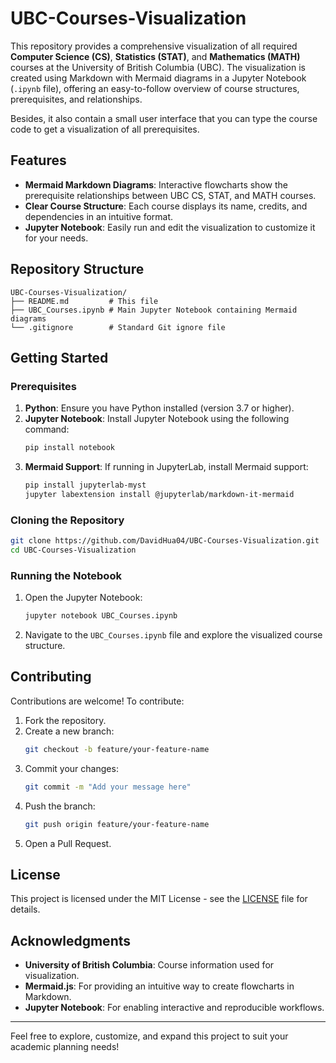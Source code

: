 # UBC-Courses-Visualization

This repository provides a comprehensive visualization of all required **Computer Science (CS)**, **Statistics (STAT)**, and **Mathematics (MATH)** courses at the University of British Columbia (UBC). The visualization is created using Markdown with Mermaid diagrams in a Jupyter Notebook (`.ipynb` file), offering an easy-to-follow overview of course structures, prerequisites, and relationships.

Besides, it also contain a small user interface that you can type the course code to get a visualization of all prerequisites.

## Features

- **Mermaid Markdown Diagrams**: Interactive flowcharts show the prerequisite relationships between UBC CS, STAT, and MATH courses.
- **Clear Course Structure**: Each course displays its name, credits, and dependencies in an intuitive format.
- **Jupyter Notebook**: Easily run and edit the visualization to customize it for your needs.

## Repository Structure

```
UBC-Courses-Visualization/
├── README.md         # This file
├── UBC_Courses.ipynb # Main Jupyter Notebook containing Mermaid diagrams
└── .gitignore        # Standard Git ignore file
```

## Getting Started

### Prerequisites

1. **Python**: Ensure you have Python installed (version 3.7 or higher).
2. **Jupyter Notebook**: Install Jupyter Notebook using the following command:
   ```bash
   pip install notebook
   ```
3. **Mermaid Support**: If running in JupyterLab, install Mermaid support:
   ```bash
   pip install jupyterlab-myst
   jupyter labextension install @jupyterlab/markdown-it-mermaid
   ```

### Cloning the Repository

```bash
git clone https://github.com/DavidHua04/UBC-Courses-Visualization.git
cd UBC-Courses-Visualization
```

### Running the Notebook

1. Open the Jupyter Notebook:
   ```bash
   jupyter notebook UBC_Courses.ipynb
   ```
2. Navigate to the `UBC_Courses.ipynb` file and explore the visualized course structure.

## Contributing

Contributions are welcome! To contribute:

1. Fork the repository.
2. Create a new branch:
   ```bash
   git checkout -b feature/your-feature-name
   ```
3. Commit your changes:
   ```bash
   git commit -m "Add your message here"
   ```
4. Push the branch:
   ```bash
   git push origin feature/your-feature-name
   ```
5. Open a Pull Request.

## License

This project is licensed under the MIT License - see the [LICENSE](LICENSE) file for details.

## Acknowledgments

- **University of British Columbia**: Course information used for visualization.
- **Mermaid.js**: For providing an intuitive way to create flowcharts in Markdown.
- **Jupyter Notebook**: For enabling interactive and reproducible workflows.

---

Feel free to explore, customize, and expand this project to suit your academic planning needs!
